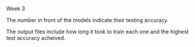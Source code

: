 Week 3

The number in front of the models indicate their testing accuracy.

The output files include how long it took to train each one and the highest test accuracy acheived.
